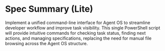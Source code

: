 # Spec Summary (Lite)

Implement a unified command-line interface for Agent OS to streamline developer workflow and improve task visibility. This single PowerShell script will provide intuitive commands for checking task status, finding next actions, and managing specifications, replacing the need for manual file browsing across the Agent OS structure.